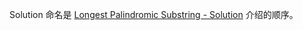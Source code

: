 
Solution 命名是 [Longest Palindromic Substring - Solution](https://leetcode.com/problems/longest-palindromic-substring/solution/) 介绍的顺序。

